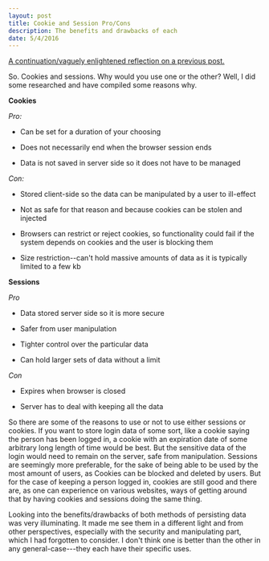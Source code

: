```yaml
---
layout: post
title: Cookie and Session Pro/Cons
description: The benefits and drawbacks of each
date: 5/4/2016
---
```


[A continuation/vaguely enlightened reflection on a previous post.](http://ssunday.github.io/2016/cookies-and-sessions/)

So. Cookies and sessions. Why would you use one or the other? Well, I did some researched and have compiled some reasons why.

**Cookies**

*Pro:*

* Can be set for a duration of your choosing

* Does not necessarily end when the browser session ends

* Data is not saved in server side so it does not have to be managed

*Con:*

* Stored client-side so the data can be manipulated by a user to ill-effect

* Not as safe for that reason and because cookies can be stolen and injected

* Browsers can restrict or reject cookies, so functionality could fail if the system depends on cookies and the user is blocking them

* Size restriction--can't hold massive amounts of data as it is typically limited to a few kb


**Sessions**

*Pro*

* Data stored server side so it is more secure

* Safer from user manipulation

* Tighter control over the particular data

* Can hold larger sets of data without a limit

*Con*

* Expires when browser is closed

* Server has to deal with keeping all the data


So there are some of the reasons to use or not to use either sessions or cookies. If you want to store login data of some sort, like a cookie saying the person has been logged in, a cookie with an expiration date of some arbitrary long length of time would be best. But the sensitive data of the login would need to remain on the server, safe from manipulation. Sessions are seemingly more preferable, for the sake of being able to be used by the most amount of users, as Cookies can be blocked and deleted by users. But for the case of keeping a person logged in, cookies are still good and there are, as one can experience on various websites, ways of getting around that by having cookies and sessions doing the same thing.

Looking into the benefits/drawbacks of both methods of persisting data was very illuminating. It made me see them in a different light and from other perspectives, especially with the security and manipulating part, which I had forgotten to consider. I don't think one is better than the other in any general-case---they each have their specific uses.
